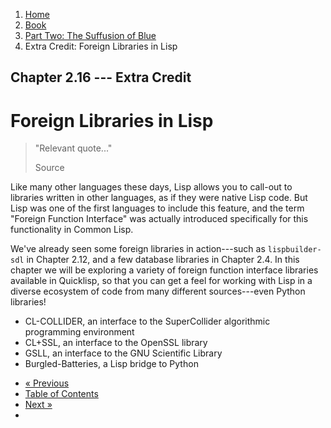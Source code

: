 <ol class="breadcrumb">
  <li><a href="/">Home</a></li>
  <li><a href="/book/">Book</a></li>
  <li><a href="/book/2-0-0-overview/">Part Two: The Suffusion of Blue</a></li>
  <li class="active">Extra Credit: Foreign Libraries in Lisp</li>
</ol>

## Chapter 2.16 --- Extra Credit

# Foreign Libraries in Lisp

> "Relevant quote..."
> <footer>Source</footer>

Like many other languages these days, Lisp allows you to call-out to libraries written in other languages, as if they were native Lisp code. But Lisp was one of the first languages to include this feature, and the term "Foreign Function Interface" was actually introduced specifically for this functionality in Common Lisp.

We've already seen some foreign libraries in action---such as `lispbuilder-sdl` in Chapter 2.12, and a few database libraries in Chapter 2.4. In this chapter we will be exploring a variety of foreign function interface libraries available in Quicklisp, so that you can get a feel for working with Lisp in a diverse ecosystem of code from many different sources---even Python libraries!

* CL-COLLIDER, an interface to the SuperCollider algorithmic programming environment
* CL+SSL, an interface to the OpenSSL library
* GSLL, an interface to the GNU Scientific Library
* Burgled-Batteries, a Lisp bridge to Python

<ul class="pager">
  <li class="previous"><a href="/book/2-15-0-docs-and-inspection/">&laquo; Previous</a></li>
  <li><a href="/book/">Table of Contents</a></li>
  <li class="next"><a href="/book/2-17-0-debugging-testing/">Next &raquo;</a><li>
</ul>
